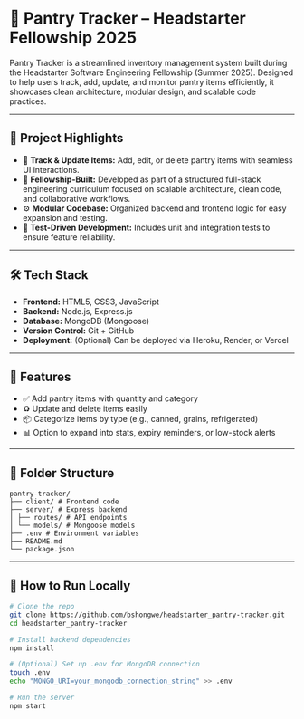 # 🥫 Pantry Tracker – Headstarter Fellowship 2025

Pantry Tracker is a streamlined inventory management system built during the Headstarter Software Engineering Fellowship (Summer 2025). Designed to help users track, add, update, and monitor pantry items efficiently, it showcases clean architecture, modular design, and scalable code practices.

---

## 🚀 Project Highlights

- 🔄 **Track & Update Items:** Add, edit, or delete pantry items with seamless UI interactions.
- 🧠 **Fellowship-Built:** Developed as part of a structured full-stack engineering curriculum focused on scalable architecture, clean code, and collaborative workflows.
- ⚙️ **Modular Codebase:** Organized backend and frontend logic for easy expansion and testing.
- 🧪 **Test-Driven Development:** Includes unit and integration tests to ensure feature reliability.

---

## 🛠️ Tech Stack

- **Frontend:** HTML5, CSS3, JavaScript
- **Backend:** Node.js, Express.js
- **Database:** MongoDB (Mongoose)
- **Version Control:** Git + GitHub
- **Deployment:** (Optional) Can be deployed via Heroku, Render, or Vercel

---

## 🧩 Features

- ✅ Add pantry items with quantity and category
- ♻️ Update and delete items easily
- 📦 Categorize items by type (e.g., canned, grains, refrigerated)
- 📊 Option to expand into stats, expiry reminders, or low-stock alerts

---

## 📂 Folder Structure

```
pantry-tracker/
├── client/ # Frontend code
├── server/ # Express backend
│ ├── routes/ # API endpoints
│ └── models/ # Mongoose models
├── .env # Environment variables
├── README.md
└── package.json
```

---

## 🧪 How to Run Locally

```bash
# Clone the repo
git clone https://github.com/bshongwe/headstarter_pantry-tracker.git
cd headstarter_pantry-tracker

# Install backend dependencies
npm install

# (Optional) Set up .env for MongoDB connection
touch .env
echo "MONGO_URI=your_mongodb_connection_string" >> .env

# Run the server
npm start

